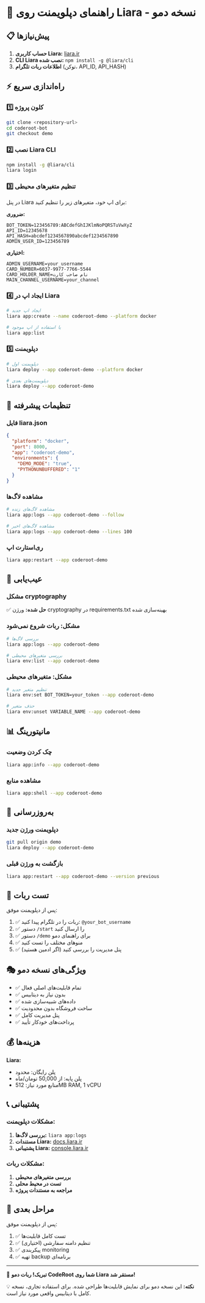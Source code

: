 # 🚀 راهنمای دپلویمنت روی Liara - نسخه دمو

## 📋 پیش‌نیازها

1. **حساب کاربری Liara:** [liara.ir](https://liara.ir)
2. **CLI Liara نصب شده:** `npm install -g @liara/cli`
3. **اطلاعات ربات تلگرام** (توکن، API_ID, API_HASH)

## ⚡ راه‌اندازی سریع

### 1️⃣ کلون پروژه
```bash
git clone <repository-url>
cd coderoot-bot
git checkout demo
```

### 2️⃣ نصب Liara CLI
```bash
npm install -g @liara/cli
liara login
```

### 3️⃣ تنظیم متغیرهای محیطی
در پنل Liara برای اپ خود، متغیرهای زیر را تنظیم کنید:

**ضروری:**
```
BOT_TOKEN=123456789:ABCdefGhIJKlmNoPQRSTuVwXyZ
API_ID=12345678
API_HASH=abcdef1234567890abcdef1234567890
ADMIN_USER_ID=123456789
```

**اختیاری:**
```
ADMIN_USERNAME=your_username
CARD_NUMBER=6037-9977-7766-5544
CARD_HOLDER_NAME=نام صاحب کارت
MAIN_CHANNEL_USERNAME=your_channel
```

### 4️⃣ ایجاد اپ در Liara
```bash
# ایجاد اپ جدید
liara app:create --name coderoot-demo --platform docker

# یا استفاده از اپ موجود
liara app:list
```

### 5️⃣ دپلویمنت
```bash
# دپلویمنت اول
liara deploy --app coderoot-demo --platform docker

# دپلویمنت‌های بعدی
liara deploy --app coderoot-demo
```

## 🔧 تنظیمات پیشرفته

### فایل liara.json
```json
{
  "platform": "docker",
  "port": 8000,
  "app": "coderoot-demo",
  "environments": {
    "DEMO_MODE": "true",
    "PYTHONUNBUFFERED": "1"
  }
}
```

### مشاهده لاگ‌ها
```bash
# مشاهده لاگ‌های زنده
liara app:logs --app coderoot-demo --follow

# مشاهده لاگ‌های اخیر
liara app:logs --app coderoot-demo --lines 100
```

### ری‌استارت اپ
```bash
liara app:restart --app coderoot-demo
```

## 🐛 عیب‌یابی

### مشکل cryptography
✅ **حل شده:** ورژن cryptography در requirements.txt بهینه‌سازی شده

### مشکل: ربات شروع نمی‌شود
```bash
# بررسی لاگ‌ها
liara app:logs --app coderoot-demo

# بررسی متغیرهای محیطی
liara env:list --app coderoot-demo
```

### مشکل: متغیرهای محیطی
```bash
# تنظیم متغیر جدید
liara env:set BOT_TOKEN=your_token --app coderoot-demo

# حذف متغیر
liara env:unset VARIABLE_NAME --app coderoot-demo
```

## 📊 مانیتورینگ

### چک کردن وضعیت
```bash
liara app:info --app coderoot-demo
```

### مشاهده منابع
```bash
liara app:shell --app coderoot-demo
```

## 🔄 به‌روزرسانی

### دپلویمنت ورژن جدید
```bash
git pull origin demo
liara deploy --app coderoot-demo
```

### بازگشت به ورژن قبلی
```bash
liara app:restart --app coderoot-demo --version previous
```

## 📱 تست ربات

پس از دپلویمنت موفق:

1. ✅ ربات را در تلگرام پیدا کنید: `@your_bot_username`
2. ✅ دستور `/start` را ارسال کنید
3. ✅ دستور `/demo` برای راهنمای دمو
4. ✅ منوهای مختلف را تست کنید
5. ✅ پنل مدیریت را بررسی کنید (اگر ادمین هستید)

## 🎭 ویژگی‌های نسخه دمو

- ✅ تمام قابلیت‌های اصلی فعال
- ✅ بدون نیاز به دیتابیس
- ✅ داده‌های شبیه‌سازی شده
- ✅ ساخت فروشگاه بدون محدودیت
- ✅ پنل مدیریت کامل
- ✅ پرداخت‌های خودکار تأیید

## 💰 هزینه‌ها

**Liara:**
- پلن رایگان: محدود
- پلن پایه: از 50,000 تومان/ماه
- منابع مورد نیاز: 512MB RAM, 1 vCPU

## 📞 پشتیبانی

### مشکلات دپلویمنت:
1. **بررسی لاگ‌ها:** `liara app:logs`
2. **مستندات Liara:** [docs.liara.ir](https://docs.liara.ir)
3. **پشتیبانی Liara:** [console.liara.ir](https://console.liara.ir)

### مشکلات ربات:
1. **بررسی متغیرهای محیطی**
2. **تست در محیط محلی**
3. **مراجعه به مستندات پروژه**

## 🚀 مراحل بعدی

پس از دپلویمنت موفق:

1. ✅ تست کامل قابلیت‌ها
2. ✅ تنظیم دامنه سفارشی (اختیاری)
3. ✅ پیکربندی monitoring
4. ✅ تهیه backup برنامه‌ای

---

🎉 **تبریک! ربات دمو CodeRoot شما روی Liara مستقر شد!**

💡 **نکته:** این نسخه دمو برای نمایش قابلیت‌ها طراحی شده. برای استفاده تجاری، نسخه کامل با دیتابیس واقعی مورد نیاز است.